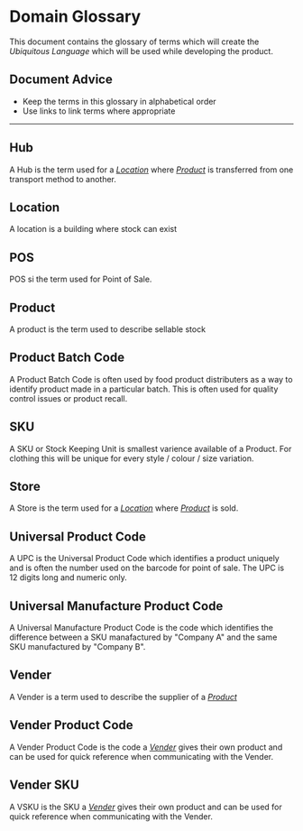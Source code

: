 # Domain Glossary
This document contains the glossary of terms which will create the *Ubiquitous Language* which will be used while developing the product.

## Document Advice
+ Keep the terms in this glossary in alphabetical order
+ Use links to link terms where appropriate
---

## Hub
A Hub is the term used for a *[Location](#Location)* where *[Product](#Product)* is transferred from one transport method to another.

## Location
A location is a building where stock can exist

## POS
POS si the term used for Point of Sale. 

## Product
A product is the term used to describe sellable stock

## Product Batch Code
A Product Batch Code is often used by food product distributers as a way to identify product made in a particular batch. This is often used for quality control issues or product recall.

## SKU
A SKU or Stock Keeping Unit is smallest varience available of a Product. For clothing this will be unique for every style / colour / size variation.

## Store
A Store is the term used for a *[Location](#Location)* where *[Product](#Product)* is sold.

## Universal Product Code
A UPC is the Universal Product Code which identifies a product uniquely and is often the number used on the barcode for point of sale. The UPC is 12 digits long and numeric only.

## Universal Manufacture Product Code
A Universal Manufacture Product Code is the code which identifies the difference between a SKU manafactured by "Company A" and the same SKU manufactured by "Company B".

## Vender
A Vender is a term used to describe the supplier of a *[Product](#Product)* 

## Vender Product Code
A Vender Product Code is the code a  *[Vender](#Vender)* gives their own product and can be used for quick reference when communicating with the Vender.

## Vender SKU
A VSKU is the SKU a *[Vender](#Vender)* gives their own product and can be used for quick reference when communicating with the Vender.